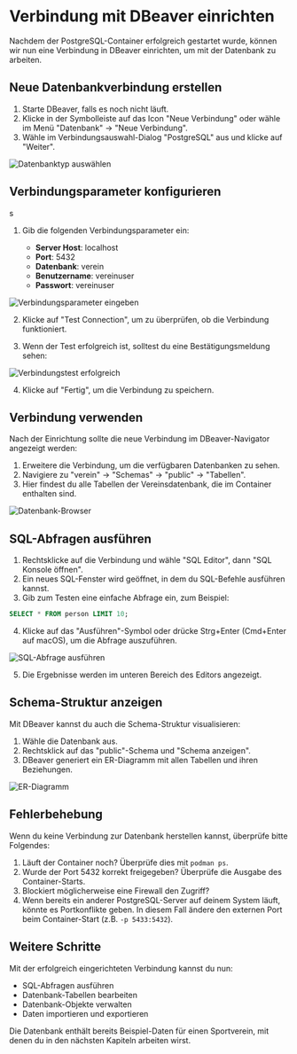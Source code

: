 # Verbindung mit DBeaver einrichten

Nachdem der PostgreSQL-Container erfolgreich gestartet wurde, können wir nun eine Verbindung in DBeaver einrichten, um mit der Datenbank zu arbeiten.

## Neue Datenbankverbindung erstellen

1. Starte DBeaver, falls es noch nicht läuft.
2. Klicke in der Symbolleiste auf das Icon "Neue Verbindung" oder wähle im Menü "Datenbank" → "Neue Verbindung".
3. Wähle im Verbindungsauswahl-Dialog "PostgreSQL" aus und klicke auf "Weiter".

![Datenbanktyp auswählen](img/dbeaver_select_postgresql.png)

## Verbindungsparameter konfigurieren
s
1. Gib die folgenden Verbindungsparameter ein:

   - **Server Host**: localhost
   - **Port**: 5432
   - **Datenbank**: verein
   - **Benutzername**: vereinuser
   - **Passwort**: vereinuser

![Verbindungsparameter eingeben](img/dbeaver_connection_settings.png)

2. Klicke auf "Test Connection", um zu überprüfen, ob die Verbindung funktioniert.

3. Wenn der Test erfolgreich ist, solltest du eine Bestätigungsmeldung sehen:

![Verbindungstest erfolgreich](img/dbeaver_connection_test_success.png)

4. Klicke auf "Fertig", um die Verbindung zu speichern.

## Verbindung verwenden

Nach der Einrichtung sollte die neue Verbindung im DBeaver-Navigator angezeigt werden:

1. Erweitere die Verbindung, um die verfügbaren Datenbanken zu sehen.
2. Navigiere zu "verein" → "Schemas" → "public" → "Tabellen".
3. Hier findest du alle Tabellen der Vereinsdatenbank, die im Container enthalten sind.

![Datenbank-Browser](img/dbeaver_database_browser.png)

## SQL-Abfragen ausführen

1. Rechtsklicke auf die Verbindung und wähle "SQL Editor", dann "SQL Konsole öffnen".
2. Ein neues SQL-Fenster wird geöffnet, in dem du SQL-Befehle ausführen kannst.
3. Gib zum Testen eine einfache Abfrage ein, zum Beispiel:

```sql
SELECT * FROM person LIMIT 10;
```

4. Klicke auf das "Ausführen"-Symbol oder drücke Strg+Enter (Cmd+Enter auf macOS), um die Abfrage auszuführen.

![SQL-Abfrage ausführen](img/dbeaver_sql_query.png)

5. Die Ergebnisse werden im unteren Bereich des Editors angezeigt.

## Schema-Struktur anzeigen

Mit DBeaver kannst du auch die Schema-Struktur visualisieren:

1. Wähle die Datenbank aus.
2. Rechtsklick auf das "public"-Schema und "Schema anzeigen".
3. DBeaver generiert ein ER-Diagramm mit allen Tabellen und ihren Beziehungen.

![ER-Diagramm](img/dbeaver_er_diagram.png)

## Fehlerbehebung

Wenn du keine Verbindung zur Datenbank herstellen kannst, überprüfe bitte Folgendes:

1. Läuft der Container noch? Überprüfe dies mit `podman ps`.
2. Wurde der Port 5432 korrekt freigegeben? Überprüfe die Ausgabe des Container-Starts.
3. Blockiert möglicherweise eine Firewall den Zugriff?
4. Wenn bereits ein anderer PostgreSQL-Server auf deinem System läuft, könnte es Portkonflikte geben. In diesem Fall ändere den externen Port beim Container-Start (z.B. `-p 5433:5432`).

## Weitere Schritte

Mit der erfolgreich eingerichteten Verbindung kannst du nun:

- SQL-Abfragen ausführen
- Datenbank-Tabellen bearbeiten
- Datenbank-Objekte verwalten
- Daten importieren und exportieren

Die Datenbank enthält bereits Beispiel-Daten für einen Sportverein, mit denen du in den nächsten Kapiteln arbeiten wirst.
